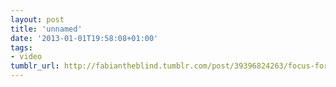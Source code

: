```yaml
---
layout: post
title: 'unnamed'
date: '2013-01-01T19:58:08+01:00'
tags:
- video
tumblr_url: http://fabiantheblind.tumblr.com/post/39396824263/focus-forward-films-saz-the-super-supercapacitor
---
```

